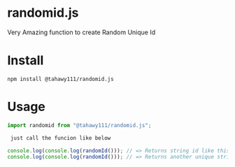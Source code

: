 # <!-- Title --> randomid.js

Very Amazing function to create Random Unique Id

# Install

`npm install @tahawy111/randomid.js`

# Usage

```js
import randomid from "@tahawy111/randomid.js";

 just call the funcion like below

console.log(console.log(randomId())); // => Returns string id like this '6v8zby761ik7tw4yr5xj8ylna7'
console.log(console.log(randomId())); // => Returns another unique string id like this 'pta74v6egg71pxoqv7754k11qf'

```

